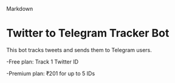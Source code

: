 Markdown

# Twitter to Telegram Tracker Bot

This bot tracks tweets and sends them to Telegram users.

-Free plan: Track 1 Twitter ID

-Premium plan: ₹201 for up to 5 IDs
